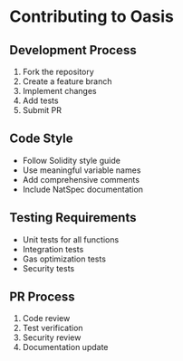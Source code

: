 # Contributing to Oasis

## Development Process
1. Fork the repository
2. Create a feature branch
3. Implement changes
4. Add tests
5. Submit PR

## Code Style
- Follow Solidity style guide
- Use meaningful variable names
- Add comprehensive comments
- Include NatSpec documentation

## Testing Requirements
- Unit tests for all functions
- Integration tests
- Gas optimization tests
- Security tests

## PR Process
1. Code review
2. Test verification
3. Security review
4. Documentation update 